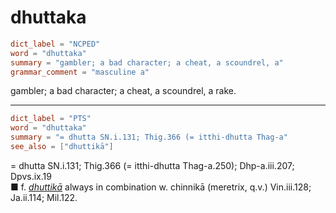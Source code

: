 # dhuttaka

``` toml
dict_label = "NCPED"
word = "dhuttaka"
summary = "gambler; a bad character; a cheat, a scoundrel, a"
grammar_comment = "masculine a"
```

gambler; a bad character; a cheat, a scoundrel, a rake.

--------------------

``` toml
dict_label = "PTS"
word = "dhuttaka"
summary = "= dhutta SN.i.131; Thig.366 (= itthi-dhutta Thag-a"
see_also = ["dhuttikā"]
```

= dhutta SN.i.131; Thig.366 (= itthi\-dhutta Thag\-a.250); Dhp\-a.iii.207; Dpvs.ix.19  
■ f. *[dhuttikā](dhuttikā.md)* always in combination w. chinnikā (meretrix, q.v.) Vin.iii.128; Ja.ii.114; Mil.122.

